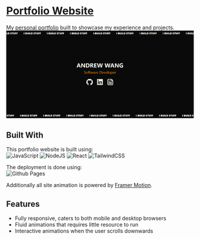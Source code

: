 # [Portfolio Website](https://ancientmeme.github.io/)
My [personal portfolio](https://ancientmeme.github.io/) built to showcase my experience and projects.
![website thumbnail](src/assets/thumbnail.png)

## Built With
This portfolio website is built using:\
![JavaScript](https://img.shields.io/badge/javascript-%23323330.svg?style=for-the-badge&logo=javascript&logoColor=%23F7DF1E)
![NodeJS](https://img.shields.io/badge/node.js-6DA55F?style=for-the-badge&logo=node.js&logoColor=white)
![React](https://img.shields.io/badge/react-%2320232a.svg?style=for-the-badge&logo=react&logoColor=%2361DAFB)
![TailwindCSS](https://img.shields.io/badge/tailwindcss-%2338B2AC.svg?style=for-the-badge&logo=tailwind-css&logoColor=white)

The deployment is done using:\
![Github Pages](https://img.shields.io/badge/github%20pages-121013?style=for-the-badge&logo=github&logoColor=white)

Additionally all site animation is powered by [Framer Motion](https://www.framer.com/motion/).

## Features
- Fully responsive, caters to both mobile and desktop browsers
- Fluid animations that requires little resource to run
- Interactive animations when the user scrolls downwards